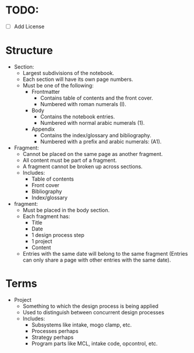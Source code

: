 # TODO:
- [ ] Add License

# Structure
- Section:
  - Largest subdivisions of the notebook. 
  - Each section will have its own page numbers. 
  - Must be one of the following:
    - Frontmatter 
      - Contains table of contents and the front cover.
      - Numbered with roman numerals (I).
    - Body 
      - Contains the notebook entries. 
      - Numbered with normal arabic numerals (1). 
    - Appendix 
      - Contains the index/glossary and bibliography.
      - Numbered with a prefix and arabic numerals: (A1).
- Fragment: 
  - Cannot be placed on the same page as another fragment.
  - All content must be part of a fragment.
  - A fragment cannot be broken up across sections.
  - Includes:
    - Table of contents
    - Front cover
    - Bibliography
    - Index/glossary
- fragment: 
  - Must be placed in the body section.
  - Each fragment has:
    - Title
    - Date
    - 1 design process step
    - 1 project
    - Content
  - Entries with the same date will belong to the same fragment (Entries can only share a page with other entries with the same date).
# Terms
- Project 
  - Something to which the design process is being applied
  - Used to distinguish between concurrent design processes
  - Includes:
    - Subsystems like intake, mogo clamp, etc.
    - Processes perhaps
    - Strategy perhaps
    - Program parts like MCL, intake code, opcontrol, etc. 